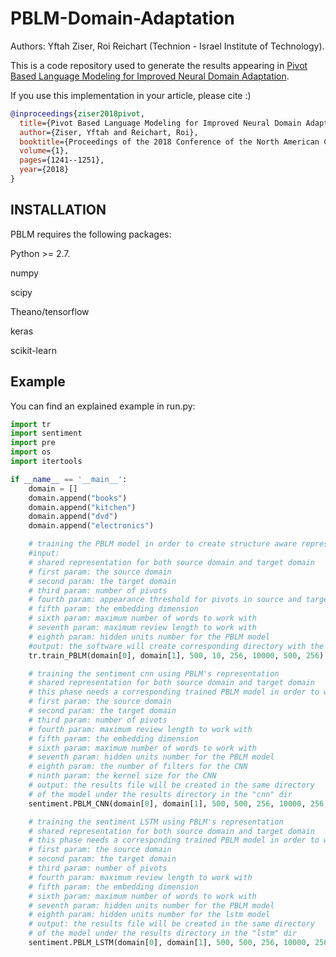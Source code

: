 # PBLM-Domain-Adaptation
Authors: Yftah Ziser, Roi Reichart (Technion - Israel Institute of Technology).

This is a code repository used to generate the results appearing in [Pivot Based Language Modeling for Improved Neural Domain Adaptation](http://www.aclweb.org/anthology/N18-1112).

If you use this implementation in your article, please cite :)
```bib
@inproceedings{ziser2018pivot,
  title={Pivot Based Language Modeling for Improved Neural Domain Adaptation},
  author={Ziser, Yftah and Reichart, Roi},
  booktitle={Proceedings of the 2018 Conference of the North American Chapter of the Association for Computational Linguistics: Human Language Technologies, Volume 1 (Long Papers)},
  volume={1},
  pages={1241--1251},
  year={2018}
}
```

## INSTALLATION

PBLM requires the following packages:

Python >= 2.7.

numpy

scipy

Theano/tensorflow

keras

scikit-learn

## Example
You can find an explained example in run.py: 

```python
import tr
import sentiment
import pre
import os
import itertools

if __name__ == '__main__':
    domain = []
    domain.append("books")
    domain.append("kitchen")
    domain.append("dvd")
    domain.append("electronics")

    # training the PBLM model in order to create structure aware representation for domain adaptation
    #input:
    # shared representation for both source domain and target domain
    # first param: the source domain
    # second param: the target domain
    # third param: number of pivots
    # fourth param: appearance threshold for pivots in source and target domain
    # fifth param: the embedding dimension
    # sixth param: maximum number of words to work with
    # seventh param: maximum review length to work with
    # eighth param: hidden units number for the PBLM model
    #output: the software will create corresponding directory with the model
    tr.train_PBLM(domain[0], domain[1], 500, 10, 256, 10000, 500, 256)

    # training the sentiment cnn using PBLM's representation
    # shared representation for both source domain and target domain
    # this phase needs a corresponding trained PBLM model in order to work
    # first param: the source domain
    # second param: the target domain
    # third param: number of pivots
    # fourth param: maximum review length to work with
    # fifth param: the embedding dimension
    # sixth param: maximum number of words to work with
    # seventh param: hidden units number for the PBLM model
    # eighth param: the number of filters for the CNN
    # ninth param: the kernel size for the CNN
    # output: the results file will be created in the same directory
    # of the model under the results directory in the "cnn" dir
    sentiment.PBLM_CNN(domain[0], domain[1], 500, 500, 256, 10000, 256, 250, 3)

    # training the sentiment LSTM using PBLM's representation
    # shared representation for both source domain and target domain
    # this phase needs a corresponding trained PBLM model in order to work
    # first param: the source domain
    # second param: the target domain
    # third param: number of pivots
    # fourth param: maximum review length to work with
    # fifth param: the embedding dimension
    # sixth param: maximum number of words to work with
    # seventh param: hidden units number for the PBLM model
    # eighth param: hidden units number for the lstm model
    # output: the results file will be created in the same directory
    # of the model under the results directory in the "lstm" dir
    sentiment.PBLM_LSTM(domain[0], domain[1], 500, 500, 256, 10000, 256, 256)
```
